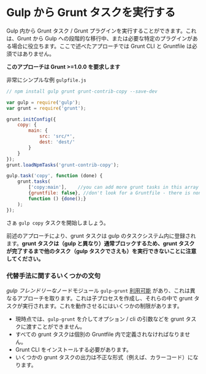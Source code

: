 # Gulp から Grunt タスクを実行する

Gulp 内から Grunt タスク / Grunt プラグインを実行することができます。これは、Grunt から Gulp への段階的な移行中、または必要な特定のプラグインがある場合に役立ちます。ここで述べたアプローチでは Grunt CLI と Gruntfile は必須ではありません。

**このアプローチは Grunt >=1.0.0 を要求します**

非常にシンプルな例 `gulpfile.js`

```js
// npm install gulp grunt grunt-contrib-copy --save-dev

var gulp = require('gulp');
var grunt = require('grunt');

grunt.initConfig({
    copy: {
        main: {
            src: 'src/*',
            dest: 'dest/'
        }
    }
});
grunt.loadNpmTasks('grunt-contrib-copy');

gulp.task('copy', function (done) {
    grunt.tasks(
        ['copy:main'],    //you can add more grunt tasks in this array
        {gruntfile: false}, //don't look for a Gruntfile - there is none. :-)
        function () {done();}
    );
});

```

さぁ `gulp copy` タスクを開始しましょう。

前述のアプローチにより、grunt タスクは gulp のタスクシステム内に登録されます。**grunt タスクは（gulp と異なり）通常ブロックするため、grunt タスクが完了するまで他のタスク（gulp タスクでさえも）を実行できないことに注意してください。**


### 代替手法に関するいくつかの文句

*gulp フレンドリーな*ノードモジュール `gulp-grunt` [利用可能](https://www.npmjs.org/package/gulp-grunt) があり、これは異なるアプローチを取ります。これは子プロセスを作成し、それらの中で grunt タスクが実行されます。これを動作させるにはいくつかの制限があります。

* 現時点では、`gulp-grunt` を介してオプション / cli の引数などを grunt タスクに渡すことができません。
* すべての grunt タスクは個別の Gruntfile 内で定義されなければなりません。
* Grunt CLI をインストールする必要があります。
* いくつかの grunt タスクの出力は不正な形式（例えば、カラーコード）になります。
